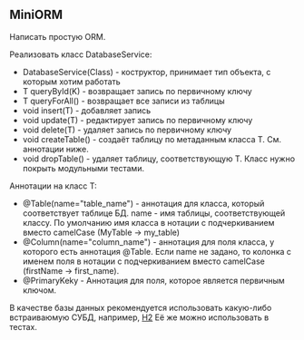 ## MiniORM

Написать простую ORM. 

Реализовать класс DatabaseService<T>:
   * DatabaseService(Class<T>) - коструктор, принимает тип объекта, с которым хотим работать
   * <K> T queryById(K) - возвращает запись по первичному ключу
   * T queryForAll() - возвращает все записи из таблицы
   * void insert(T) - добавляет запись
   * void update(T) - редактирует запись по первичному ключу 
   * void delete(T) - удаляет запись по первичному ключу
   * void createTable() - создаёт таблицу по метаданным класса T. См. аннотации ниже.
   * void dropTable() - удаляет таблицу, соответствующую T.
Класс нужно покрыть модульными тестами. 
    
Аннотации на класс T:
   * @Table(name="table_name") - аннотация для класса, который соответствует таблице БД. name - имя таблицы, соответствующей классу. 
   По умолчанию имя класса в нотации с подчеркиванием вместо camelCase (MyTable -> my_table)
   * @Column(name="column_name") - аннотация для поля класса, у которого есть аннотация @Table. Если name не задано, то колонка с именем поля в нотации с подчеркиванием вместо camelCase (firstName -> first_name).
   * @PrimaryKeky - Аннотация для поля, которое является первичным ключом. 

В качестве базы данных рекомендуется использовать какую-либо встраиваюмую СУБД, например, [H2](http://www.h2database.com/html/main.html)
Её же можно использовать в тестах.
